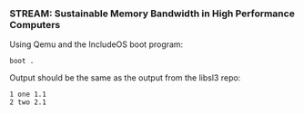 ### STREAM: Sustainable Memory Bandwidth in High Performance Computers

Using Qemu and the IncludeOS boot program:
```
boot .
```

Output should be the same as the output from the libsl3 repo:

```
1 one 1.1
2 two 2.1
```
